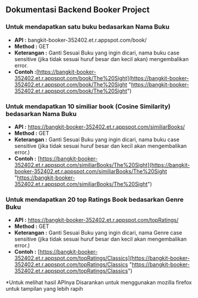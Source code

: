 **Dokumentasi Backend Booker Project**
--------------------------------------

### Untuk mendapatkan satu buku bedasarkan Nama Buku

*   **API :** bangkit-booker-352402.et.r.appspot.com/book/<NamaBuku>
*   **Method :** GET
*   **Keterangan :** Ganti <NamaBuku> Sesuai Buku yang ingin dicari, nama buku case sensitive (jika tidak sesuai huruf besar dan kecil akan) mengembalikan error.
*   **Contoh :**[https://bangkit-booker-352402.et.r.appspot.com/book/The%20Sight](https://bangkit-booker-352402.et.r.appspot.com/book/The%20Sight "https://bangkit-booker-352402.et.r.appspot.com/book/The%20Sight")

### Untuk mendapatkan 10 similiar book (Cosine Similarity) bedasarkan Nama Buku

*   **API :** https://bangkit-booker-352402.et.r.appspot.com/similiarBooks/<NamaBuku>
*   **Method :** GET
*   **Keterangan :** Ganti <NamaBuku> Sesuai Buku yang ingin dicari, nama buku case sensitive (jika tidak sesuai huruf besar dan kecil akan mengembalikan error.)
*   **Contoh :** [https://bangkit-booker-352402.et.r.appspot.com/similiarBooks/The%20Sight](https://bangkit-booker-352402.et.r.appspot.com/similiarBooks/The%20Sight "https://bangkit-booker-352402.et.r.appspot.com/similiarBooks/The%20Sight")

### Untuk mendapatkan 20 top Ratings Book bedasarkan Genre Buku

*   **API :** https://bangkit-booker-352402.et.r.appspot.com/topRatings/<Genre>
*   **Method :** GET
*   **Keterangan :** Ganti <Genre> Sesuai Buku yang ingin dicari, nama Genre case sensitive (jika tidak sesuai huruf besar dan kecil akan mengembalikan error.)
*   **Contoh :** [https://bangkit-booker-352402.et.r.appspot.com/topRatings/Classics](https://bangkit-booker-352402.et.r.appspot.com/topRatings/Classics "https://bangkit-booker-352402.et.r.appspot.com/topRatings/Classics")

\*Untuk melihat hasil APInya Disarankan untuk menggunakan mozilla firefox untuk tampilan yang lebih rapih